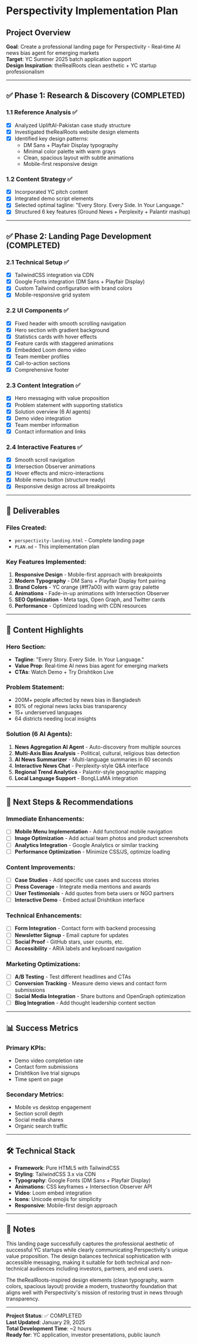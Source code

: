 # Perspectivity Implementation Plan

## Project Overview
**Goal**: Create a professional landing page for Perspectivity - Real‑time AI news bias agent for emerging markets  
**Target**: YC Summer 2025 batch application support  
**Design Inspiration**: theRealRoots clean aesthetic + YC startup professionalism  

---

## ✅ Phase 1: Research & Discovery (COMPLETED)

### 1.1 Reference Analysis ✅
- [x] Analyzed UpliftAI-Pakistan case study structure
- [x] Investigated theRealRoots website design elements
- [x] Identified key design patterns:
  - DM Sans + Playfair Display typography
  - Minimal color palette with warm grays
  - Clean, spacious layout with subtle animations
  - Mobile-first responsive design

### 1.2 Content Strategy ✅
- [x] Incorporated YC pitch content
- [x] Integrated demo script elements
- [x] Selected optimal tagline: "Every Story. Every Side. In Your Language."
- [x] Structured 6 key features (Ground News + Perplexity + Palantir mashup)

---

## ✅ Phase 2: Landing Page Development (COMPLETED)

### 2.1 Technical Setup ✅
- [x] TailwindCSS integration via CDN
- [x] Google Fonts integration (DM Sans + Playfair Display)
- [x] Custom Tailwind configuration with brand colors
- [x] Mobile-responsive grid system

### 2.2 UI Components ✅
- [x] Fixed header with smooth scrolling navigation
- [x] Hero section with gradient background
- [x] Statistics cards with hover effects
- [x] Feature cards with staggered animations
- [x] Embedded Loom demo video
- [x] Team member profiles
- [x] Call-to-action sections
- [x] Comprehensive footer

### 2.3 Content Integration ✅
- [x] Hero messaging with value proposition
- [x] Problem statement with supporting statistics
- [x] Solution overview (6 AI agents)
- [x] Demo video integration
- [x] Team member information
- [x] Contact information and links

### 2.4 Interactive Features ✅
- [x] Smooth scroll navigation
- [x] Intersection Observer animations
- [x] Hover effects and micro-interactions
- [x] Mobile menu button (structure ready)
- [x] Responsive design across all breakpoints

---

## 📂 Deliverables

### Files Created:
- `perspectivity-landing.html` - Complete landing page
- `PLAN.md` - This implementation plan

### Key Features Implemented:
1. **Responsive Design** - Mobile-first approach with breakpoints
2. **Modern Typography** - DM Sans + Playfair Display font pairing
3. **Brand Colors** - YC orange (#ff7a00) with warm gray palette
4. **Animations** - Fade-in-up animations with Intersection Observer
5. **SEO Optimization** - Meta tags, Open Graph, and Twitter cards
6. **Performance** - Optimized loading with CDN resources

---

## 🎯 Content Highlights

### Hero Section:
- **Tagline**: "Every Story. Every Side. In Your Language."
- **Value Prop**: Real‑time AI news bias agent for emerging markets
- **CTAs**: Watch Demo + Try Drishtikon Live

### Problem Statement:
- 200M+ people affected by news bias in Bangladesh
- 80% of regional news lacks bias transparency
- 15+ underserved languages
- 64 districts needing local insights

### Solution (6 AI Agents):
1. **News Aggregation AI Agent** - Auto-discovery from multiple sources
2. **Multi-Axis Bias Analysis** - Political, cultural, religious bias detection
3. **AI News Summarizer** - Multi-language summaries in 60 seconds
4. **Interactive News Chat** - Perplexity-style Q&A interface
5. **Regional Trend Analytics** - Palantir-style geographic mapping
6. **Local Language Support** - BongLLaMA integration

---

## 🚀 Next Steps & Recommendations

### Immediate Enhancements:
- [ ] **Mobile Menu Implementation** - Add functional mobile navigation
- [ ] **Image Optimization** - Add actual team photos and product screenshots
- [ ] **Analytics Integration** - Google Analytics or similar tracking
- [ ] **Performance Optimization** - Minimize CSS/JS, optimize loading

### Content Improvements:
- [ ] **Case Studies** - Add specific use cases and success stories
- [ ] **Press Coverage** - Integrate media mentions and awards
- [ ] **User Testimonials** - Add quotes from beta users or NGO partners
- [ ] **Interactive Demo** - Embed actual Drishtikon interface

### Technical Enhancements:
- [ ] **Form Integration** - Contact form with backend processing
- [ ] **Newsletter Signup** - Email capture for updates
- [ ] **Social Proof** - GitHub stars, user counts, etc.
- [ ] **Accessibility** - ARIA labels and keyboard navigation

### Marketing Optimizations:
- [ ] **A/B Testing** - Test different headlines and CTAs
- [ ] **Conversion Tracking** - Measure demo views and contact form submissions
- [ ] **Social Media Integration** - Share buttons and OpenGraph optimization
- [ ] **Blog Integration** - Add thought leadership content section

---

## 📊 Success Metrics

### Primary KPIs:
- Demo video completion rate
- Contact form submissions
- Drishtikon live trial signups
- Time spent on page

### Secondary Metrics:
- Mobile vs desktop engagement
- Section scroll depth
- Social media shares
- Organic search traffic

---

## 🛠 Technical Stack

- **Framework**: Pure HTML5 with TailwindCSS
- **Styling**: TailwindCSS 3.x via CDN
- **Typography**: Google Fonts (DM Sans + Playfair Display)
- **Animations**: CSS keyframes + Intersection Observer API
- **Video**: Loom embed integration
- **Icons**: Unicode emojis for simplicity
- **Responsive**: Mobile-first design approach

---

## 📝 Notes

This landing page successfully captures the professional aesthetic of successful YC startups while clearly communicating Perspectivity's unique value proposition. The design balances technical sophistication with accessible messaging, making it suitable for both technical and non-technical audiences including investors, partners, and end users.

The theRealRoots-inspired design elements (clean typography, warm colors, spacious layout) provide a modern, trustworthy foundation that aligns well with Perspectivity's mission of restoring trust in news through transparency.

---

**Project Status**: ✅ COMPLETED  
**Last Updated**: January 29, 2025  
**Total Development Time**: ~2 hours  
**Ready for**: YC application, investor presentations, public launch